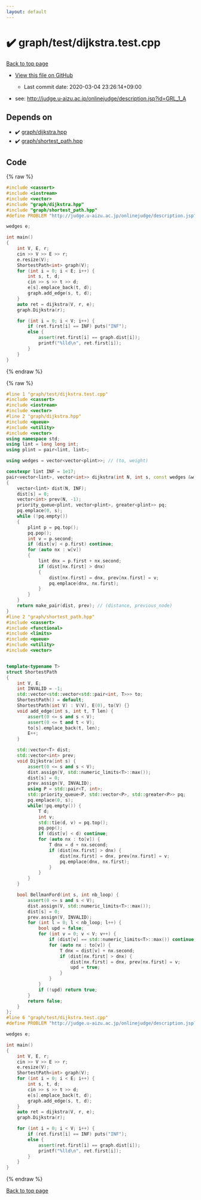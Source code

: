```yaml
---
layout: default
---
```


<!-- mathjax config similar to math.stackexchange -->
<script type="text/javascript" async
  src="https://cdnjs.cloudflare.com/ajax/libs/mathjax/2.7.5/MathJax.js?config=TeX-MML-AM_CHTML">
</script>
<script type="text/x-mathjax-config">
  MathJax.Hub.Config({
    TeX: { equationNumbers: { autoNumber: "AMS" }},
    tex2jax: {
      inlineMath: [ ['$','$'] ],
      processEscapes: true
    },
    "HTML-CSS": { matchFontHeight: false },
    displayAlign: "left",
    displayIndent: "2em"
  });
</script>

<script type="text/javascript" src="https://cdnjs.cloudflare.com/ajax/libs/jquery/3.4.1/jquery.min.js"></script>
<script src="https://cdn.jsdelivr.net/npm/jquery-balloon-js@1.1.2/jquery.balloon.min.js" integrity="sha256-ZEYs9VrgAeNuPvs15E39OsyOJaIkXEEt10fzxJ20+2I=" crossorigin="anonymous"></script>
<script type="text/javascript" src="../../../assets/js/copy-button.js"></script>
<link rel="stylesheet" href="../../../assets/css/copy-button.css" />


# :heavy_check_mark: graph/test/dijkstra.test.cpp

<a href="../../../index.html">Back to top page</a>

* <a href="{{ site.github.repository_url }}/blob/master/graph/test/dijkstra.test.cpp">View this file on GitHub</a>
    - Last commit date: 2020-03-04 23:26:14+09:00


* see: <a href="http://judge.u-aizu.ac.jp/onlinejudge/description.jsp?id=GRL_1_A">http://judge.u-aizu.ac.jp/onlinejudge/description.jsp?id=GRL_1_A</a>


## Depends on

* :heavy_check_mark: <a href="../../../library/graph/dijkstra.hpp.html">graph/dijkstra.hpp</a>
* :heavy_check_mark: <a href="../../../library/graph/shortest_path.hpp.html">graph/shortest_path.hpp</a>


## Code

<a id="unbundled"></a>
{% raw %}
```cpp
#include <cassert>
#include <iostream>
#include <vector>
#include "graph/dijkstra.hpp"
#include "graph/shortest_path.hpp"
#define PROBLEM "http://judge.u-aizu.ac.jp/onlinejudge/description.jsp?id=GRL_1_A"

wedges e;

int main()
{
    int V, E, r;
    cin >> V >> E >> r;
    e.resize(V);
    ShortestPath<int> graph(V);
    for (int i = 0; i < E; i++) {
        int s, t, d;
        cin >> s >> t >> d;
        e[s].emplace_back(t, d);
        graph.add_edge(s, t, d);
    }
    auto ret = dijkstra(V, r, e);
    graph.Dijkstra(r);

    for (int i = 0; i < V; i++) {
        if (ret.first[i] == INF) puts("INF");
        else {
            assert(ret.first[i] == graph.dist[i]);
            printf("%lld\n", ret.first[i]);
        }
    }
}
```
{% endraw %}

<a id="bundled"></a>
{% raw %}
```cpp
#line 1 "graph/test/dijkstra.test.cpp"
#include <cassert>
#include <iostream>
#include <vector>
#line 2 "graph/dijkstra.hpp"
#include <queue>
#include <utility>
#include <vector>
using namespace std;
using lint = long long int;
using plint = pair<lint, lint>;

using wedges = vector<vector<plint>>; // (to, weight)

constexpr lint INF = 1e17;
pair<vector<lint>, vector<int>> dijkstra(int N, int s, const wedges &w)
{
    vector<lint> dist(N, INF);
    dist[s] = 0;
    vector<int> prev(N, -1);
    priority_queue<plint, vector<plint>, greater<plint>> pq;
    pq.emplace(0, s);
    while (!pq.empty())
    {
        plint p = pq.top();
        pq.pop();
        int v = p.second;
        if (dist[v] < p.first) continue;
        for (auto nx : w[v])
        {
            lint dnx = p.first + nx.second;
            if (dist[nx.first] > dnx)
            {
                dist[nx.first] = dnx, prev[nx.first] = v;
                pq.emplace(dnx, nx.first);
            }
        }
    }
    return make_pair(dist, prev); // (distance, previous_node)
}
#line 2 "graph/shortest_path.hpp"
#include <cassert>
#include <functional>
#include <limits>
#include <queue>
#include <utility>
#include <vector>


template<typename T>
struct ShortestPath
{
    int V, E;
    int INVALID = -1;
    std::vector<std::vector<std::pair<int, T>>> to;
    ShortestPath() = default;
    ShortestPath(int V) : V(V), E(0), to(V) {}
    void add_edge(int s, int t, T len) {
        assert(0 <= s and s < V);
        assert(0 <= t and t < V);
        to[s].emplace_back(t, len);
        E++;
    }

    std::vector<T> dist;
    std::vector<int> prev;
    void Dijkstra(int s) {
        assert(0 <= s and s < V);
        dist.assign(V, std::numeric_limits<T>::max());
        dist[s] = 0;
        prev.assign(V, INVALID);
        using P = std::pair<T, int>;
        std::priority_queue<P, std::vector<P>, std::greater<P>> pq;
        pq.emplace(0, s);
        while(!pq.empty()) {
            T d;
            int v;
            std::tie(d, v) = pq.top();
            pq.pop();
            if (dist[v] < d) continue;
            for (auto nx : to[v]) {
                T dnx = d + nx.second;
                if (dist[nx.first] > dnx) {
                    dist[nx.first] = dnx, prev[nx.first] = v;
                    pq.emplace(dnx, nx.first);
                }
            }
        }
    }

    bool BellmanFord(int s, int nb_loop) {
        assert(0 <= s and s < V);
        dist.assign(V, std::numeric_limits<T>::max());
        dist[s] = 0;
        prev.assign(V, INVALID);
        for (int l = 0; l < nb_loop; l++) {
            bool upd = false;
            for (int v = 0; v < V; v++) {
                if (dist[v] == std::numeric_limits<T>::max()) continue;
                for (auto nx : to[v]) {
                    T dnx = dist[v] + nx.second;
                    if (dist[nx.first] > dnx) {
                        dist[nx.first] = dnx, prev[nx.first] = v;
                        upd = true;
                    }
                }
            }
            if (!upd) return true;
        }
        return false;
    }
};
#line 6 "graph/test/dijkstra.test.cpp"
#define PROBLEM "http://judge.u-aizu.ac.jp/onlinejudge/description.jsp?id=GRL_1_A"

wedges e;

int main()
{
    int V, E, r;
    cin >> V >> E >> r;
    e.resize(V);
    ShortestPath<int> graph(V);
    for (int i = 0; i < E; i++) {
        int s, t, d;
        cin >> s >> t >> d;
        e[s].emplace_back(t, d);
        graph.add_edge(s, t, d);
    }
    auto ret = dijkstra(V, r, e);
    graph.Dijkstra(r);

    for (int i = 0; i < V; i++) {
        if (ret.first[i] == INF) puts("INF");
        else {
            assert(ret.first[i] == graph.dist[i]);
            printf("%lld\n", ret.first[i]);
        }
    }
}

```
{% endraw %}

<a href="../../../index.html">Back to top page</a>

